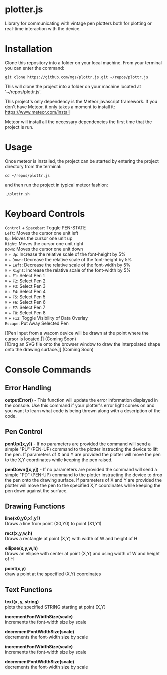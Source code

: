 # plotter.js
Library for communicating with vintage pen plotters both for plotting or real-time interaction with the device.  

# Installation
Clone this repository into a folder on your local machine. From your terminal you can enter the command:  

`git clone https://github.com/mgs/plottr.js.git ~/repos/plottr.js`  

This will clone the project into a folder on your machine located at '~/repos/plottr.js'.  

This project's only dependency is the Meteor javascript framework. If you don't have Meteor, it only takes a moment to install it: https://www.meteor.com/install  

Meteor will install all the necessary dependencies the first time that the project is run.  

# Usage

Once meteor is installed, the project can be started by entering the project directory from the terminal:  

`cd ~/repos/plottr.js`  

and then run the project in typical meteor fashion:  

`./plottr.sh`  

# Keyboard Controls  
`Control` + `Spacebar`: Toggle PEN-STATE  
`Left`: Moves the cursor one unit left  
`Up`: Moves the cursor one unit up  
`Right`: Moves the cursor one unit right  
`Down`: Moves the cursor one unit down  
`⌘` + `Up`: Increase the relative scale of the font-height by 5%  
`⌘` + `Down`: Decrease the relative scale of the font-height by 5%  
`⌘` + `Left`: Decrease the relative scale of the font-width by 5%  
`⌘` + `Right`: Increase the relative scale of the font-width by 5%  
`⌘` + `F1`: Select Pen 1  
`⌘` + `F2`: Select Pen 2  
`⌘` + `F3`: Select Pen 3  
`⌘` + `F4`: Select Pen 4  
`⌘` + `F5`: Select Pen 5  
`⌘` + `F6`: Select Pen 6  
`⌘` + `F7`: Select Pen 7  
`⌘` + `F8`: Select Pen 8  
`⌘` + `F12`: Toggle Visibility of Data Overlay  
`Escape`: Put Away Selected Pen  

[[Pen Input from a wacom device will be drawn at the point where the cursor is located.]] (Coming Soon)  
[[Drag an SVG file onto the browser window to draw the interpolated shape onto the drawing surface.]] (Coming Soon)  

# Console Commands
## **Error Handling**
**outputError()** - This function will update the error information displayed in the console. Use this command if your plotter's error light comes on and you want to learn what code is being thrown along with a description of the code.  
## **Pen Control**
**penUp([x,y])** - If no parameters are provided the command will send a simple "PU" (PEN-UP) command to the plotter instructing the device to lift the pen. If parameters of X and Y are provided the plotter will move the pen to the X,Y coordinates while keeping the pen raised.  

**penDown([x,y])** - If no parameters are provided the command will send a simple "PD" (PEN-UP) command to the plotter instructing the device to drop the pen onto the drawing surface. If parameters of X and Y are provided the plotter will move the pen to the specified X,Y coordinates while keeping the pen down against the surface.  

## Drawing Functions
**line(x0,y0,x1,y1)**  
Draws a line from point (X0,Y0) to point (X1,Y1)  

**rect(x,y,w,h)**  
Draws a rectangle at point (X,Y) with width of W and height of H  

**ellipse(x,y,w,h)**  
Draws an ellipse with center at point (X,Y) and using width of W and height of H  

**point(x,y)**  
draw a point at the specified (X,Y) coordinates  

## Text Functions
**text(x, y, string)**  
plots the specified STRING starting at point (X,Y)  

**incrementFontWidthSize(scale)**  
increments the font-width size by scale  

**decrementFontWidthSize(scale)**  
decrements the font-width size by scale  

**incrementFontWidthSize(scale)**  
increments the font-width size by scale  

**decrementFontWidthSize(scale)**  
decrements the font-width size by scale  
